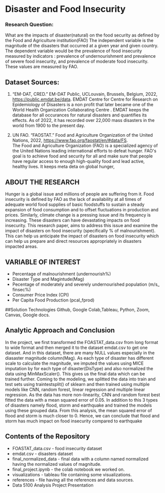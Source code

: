 # Disaster and Food Insecurity 
###  Research Question: 
What are the impacts of disaster(natural) on the food security as defined by the Food and Agriculture institution(FAO)
The independent variable is the magnitude of the disasters that occurred at a given year and given country. The dependent variable would be the prevalence of food insecurity measured by indicators : prevalence of undernourishment and prevalence of severe food insecurity, and prevalence of moderate food insecurity. These values are measured by FAO. 

## Dataset Sources: 
1. “EM-DAT, CRED.” EM-DAT Public, UCLouvain, Brussels, Belgium, 2022, https://public.emdat.be/data.
EMDAT Centre for Centre for Research on Epidemiology of Disasters is a non profit that later became one of the World Health Organization Collaborating Centre . EMDAT keeps the database for all occurances for natural disasters and quantifies its effects. As of 2022, it has recorded over 22,000 mass disasters in the world from 1900 to the present day. 

2. UN FAO. “FAOSTAT.” Food and Agriculture Organization of the United Nations, 2022, https://www.fao.org/faostat/en/#data/FS.  
The Food and Agriculture Organization (FAO) is a specialized agency of the United Nations leading international efforts to defeat hunger. FAO's goal is to achieve food and security for all and make sure that people have regular access to enough high-quality food and lead active, healthy lives. It keeps meta deta on global hunger, 

## ABOUT THE RESEARCH
  Hunger is a global issue and millions of people are suffering from it. Food insecurity is defined by FAO as the lack of availability at all times of adequate world food supplies of basic foodstuffs to sustain a steady expansion of food consumption and to offset fluctuations in production and prices. Similarly, climate change is a pressing issue and its frequency is increasing. These disasters can have devastating impacts on food insecurity. This research paper, aims to address this issue and examine the impact of disasters on food insecurity (specifically % of malnourishment). This can help us anticipate the impact of disasters on food insecurity which can help us prepare and direct resources appropriately in disasters impacted areas. 
  
  ## VARIABLE OF INTEREST
  * Percentage of malnourishment (undernourish%)
  * Disaster Type and Magintude(Mag)
  * Pecentage of moderately and severely undernourished population (m/s_ finsec%)
  * Consumer Price Index (CPI)
  * Per Capita Food Production (pcal_fprod)
  
##Solution Technologies
Github, Google Colab,Tableau, Python, Zoom, Canvas, Google docs.

## Analytic Approach and Conclusion 
In the project, we first transformed the FOASTAT_data.csv from long format to wide format and then merged it to the dataset emdat.csv to get one dataset.
And in this dataset, there are many NULL values especially in the diasaster magnitude column(Mag). As each type of disaster has different scale to calculate the magnitude, we imputed the values using MICE imputation by for each type of disaster(DisType) and also normalized the data using MinMaxScaler(). This gives us the final data which can be trained further. 
Coming to the modeling, we splitted the data into train and test sets using traintestsplit() of sklearn and then trained using multiple models like CNN, random forest, linear regression and multiple linear regression. As the data has more non-linearity, CNN and random forest best fitted the data with a mean squared error of 0.05.
In addition to this 3 types of disasters namely flood, storm and earthquake and trained the models using these grouped data. From this analysis, the mean squared error of flood and storm is much closer to 0. Hence, we can conclude that flood and storm has much impact on food insecurity compared to earthquake

## Contents of the Repository
* FOASTAT_data.csv - food insecurity dataset
* emdat.csv - disasters dataset
* final_normalized_data - final data with a column named normalized having the normalized values of magnitude.
* final_project.ipynb - the colab notebook we worked on.
* visualizations - tableau file containing some visualizations.
* references - file having all the references and data sources.
* Data 5100 Analysis Project Presentation

